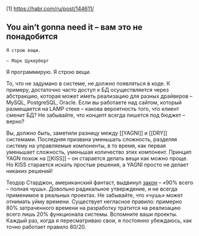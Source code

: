 [1] https://habr.com/ru/post/144611/

## You ain’t gonna need it – вам это не понадобится

```
Я строю вещи.

— Марк Цукерберг
```

Я программирую. Я строю вещи.

То, что не задумано в системе, не должно появляться в коде. К примеру, достаточно часто доступ к БД осуществляется через абстракцию, которая может иметь реализацию для разных драйверов – MySQL, PostgreSQL, Oracle. Если вы работаете над сайтом, который размещается на LAMP стеке – какова вероятность того, что клиент сменит БД? Не забывайте, что концепт всегда пишется под бюджет – верно?

Вы, должно быть, заметили разницу между [[YAGNI]] и [[DRY]] системами. Последняя призвана уменьшать сложность, разделяя систему на управляемые компоненты, в то время, как первая уменьшает сложность, уменьшая количество этих компонент. Принцип YAGN похож на [[KISS]] – он старается делать вещи как можно проще. Но KISS старается искать простые решения, а YAGNI просто не делает никаких решений!  
  
Теодор Старджон, американский фантаст, выдвинул [закон](http://ru.wikipedia.org/wiki/%D0%97%D0%B0%D0%BA%D0%BE%D0%BD_%D0%A1%D1%82%D0%B0%D1%80%D0%B4%D0%B6%D0%BE%D0%BD%D0%B0) – «90% всего – полная чушь». Довольно радикальное утверждение, и не всегда применимое в реальных проектах. Не забывайте, что «чушь» может отнимать уйму времени. Существует негласное правило: примерно 80% затраченного времени на разработку тратится на реализацию всего лишь 20% функционала системы. Вспомните ваши проекты. Каждый раз, когда я пересматриваю свои, я постоянно убеждаюсь, как точно работает правило 80/20.